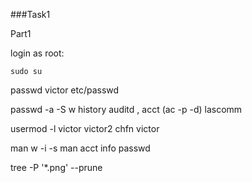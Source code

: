 ###Task1

Part1

login as root:
```
sudo su
```
passwd victor
etc/passwd

passwd -a -S
w
history
auditd , acct (ac -p -d) lascomm

usermod -l victor victor2
chfn victor

man w -i -s
man acct
info passwd 


tree -P '*.png' --prune

